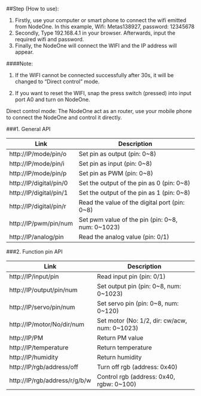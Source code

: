 ##Step (How to use):
1.	Firstly, use your computer or smart phone to connect the wifi emitted from NodeOne.
In this example, 
Wifi: Metas138927, password: 12345678
2.	Secondly, Type 192.168.4.1 in your browser. Afterwards, input the required wifi and password.
3.	Finally, the NodeOne will connect the WIFI and the IP address will appear.

####Note: 

1.	If the WIFI cannot be connected successfully after 30s, it will be changed to “Direct control” mode.

2.	If you want to reset the WIFI, snap the press switch (pressed) into input port A0 and turn on NodeOne.

Direct control mode: The NodeOne act as an router, use your mobile phone to connect the NodeOne and control it directly.

###1. General API

Link | Description 
----|------
http://IP/mode/pin/o | Set pin as output (pin: 0~8)  
http://IP/mode/pin/i | Set pin as input (pin: 0~8)
http://IP/mode/pin/p | Set pin as PWM (pin: 0~8)
http://IP/digital/pin/0 | Set the output of the pin as 0 (pin: 0~8)
http://IP/digital/pin/1 | Set the output of the pin as 1 (pin: 0~8)
http://IP/digital/pin/r | Read the value of the digital port (pin: 0~8)
http://IP/pwm/pin/num | Set pwm value of the pin (pin: 0~8, num: 0~1023)
http://IP/analog/pin | Read the analog value (pin: 0/1)



###2. Function pin API

Link | Description 
----|------
http://IP/input/pin | Read input pin (pin: 0/1) 
http://IP/output/pin/num | Set output pin (pin: 0~8, num: 0~1023)
http://IP/servo/pin/num | Set servo pin (pin: 0~8, num: 0~120)
http://IP/motor/No/dir/num | Set motor (No: 1/2, dir: cw/acw, num: 0~1023)
http://IP/PM | Return PM value
http://IP/temperature | Return temperature 
http://IP/humidity | Return humidity
http://IP/rgb/address/off | Turn off rgb (address: 0x40)
http://IP/rgb/address/r/g/b/w | Control rgb (address: 0x40, rgbw: 0~100)
